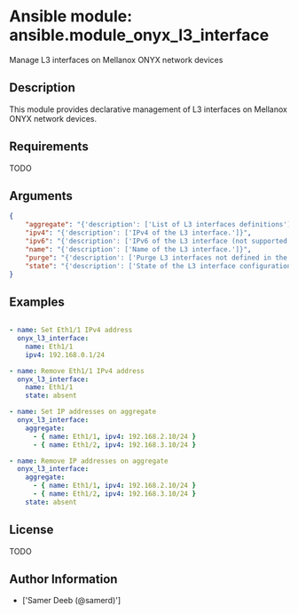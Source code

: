 # Ansible module: ansible.module_onyx_l3_interface


Manage L3 interfaces on Mellanox ONYX network devices

## Description

This module provides declarative management of L3 interfaces on Mellanox ONYX network devices.

## Requirements

TODO

## Arguments

``` json
{
    "aggregate": "{'description': ['List of L3 interfaces definitions']}",
    "ipv4": "{'description': ['IPv4 of the L3 interface.']}",
    "ipv6": "{'description': ['IPv6 of the L3 interface (not supported for now).']}",
    "name": "{'description': ['Name of the L3 interface.']}",
    "purge": "{'description': ['Purge L3 interfaces not defined in the I(aggregate) parameter.'], 'default': False, 'type': 'bool'}",
    "state": "{'description': ['State of the L3 interface configuration.'], 'default': 'present', 'choices': ['present', 'absent']}",
}
```

## Examples


``` yaml

- name: Set Eth1/1 IPv4 address
  onyx_l3_interface:
    name: Eth1/1
    ipv4: 192.168.0.1/24

- name: Remove Eth1/1 IPv4 address
  onyx_l3_interface:
    name: Eth1/1
    state: absent

- name: Set IP addresses on aggregate
  onyx_l3_interface:
    aggregate:
      - { name: Eth1/1, ipv4: 192.168.2.10/24 }
      - { name: Eth1/2, ipv4: 192.168.3.10/24 }

- name: Remove IP addresses on aggregate
  onyx_l3_interface:
    aggregate:
      - { name: Eth1/1, ipv4: 192.168.2.10/24 }
      - { name: Eth1/2, ipv4: 192.168.3.10/24 }
    state: absent

```

## License

TODO

## Author Information
  - ['Samer Deeb (@samerd)']
